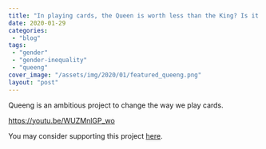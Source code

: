 ```yaml
---
title: "In playing cards, the Queen is worth less than the King? Is it time for a change?"
date: 2020-01-29
categories: 
 - "blog"
tags: 
 - "gender"
 - "gender-inequality"
 - "queeng"
cover_image: "/assets/img/2020/01/featured_queeng.png"
layout: "post"
---
```


Queeng is an ambitious project to change the way we play cards.


<https://youtu.be/WUZMnlGP_wo>


You may consider supporting this project [here](https://www.indiegogo.com/projects/queeng-playing-cards#/).

